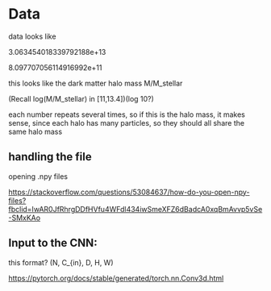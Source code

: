 # Data

data looks like

3.063454018339792188e+13

8.097707056114916992e+11

this looks like the dark matter halo mass M/M_stellar

(Recall log(M/M_stellar) in [11,13.4])(log 10?)

each number repeats several times, so if this is the halo mass, it makes sense, since each halo has many particles, so they should all share the same halo mass

## handling the file

opening .npy files

https://stackoverflow.com/questions/53084637/how-do-you-open-npy-files?fbclid=IwAR0JfRhrgDDfHVfu4WFdl434iwSmeXFZ6dBadcA0xqBmAvvp5vSe-SMxKAo

## Input to the CNN: 

this format? (N, C_{in}, D, H, W)

https://pytorch.org/docs/stable/generated/torch.nn.Conv3d.html
